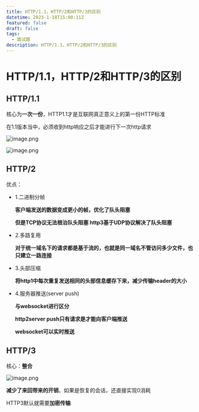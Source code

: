 ```yaml
---
title: HTTP/1.1，HTTP/2和HTTP/3的区别
datetime: 2023-1-18T15:00:11Z
featured: false
draft: false
tags:
  - 面试题
description: HTTP/1.1，HTTP/2和HTTP/3的区别
---
```


# HTTP/1.1，HTTP/2和HTTP/3的区别

## HTTP/1.1

核心为**一次一份**，HTTP1.1才是互联网真正意义上的第一份HTTP标准

在1.1版本当中，必须收到http响应之后才能进行下一次http请求

![image.png](https://ldbbs.ldmnq.com/bbs/topic/attachment/2023-2/17882d4b-3492-44a6-b4b3-a46e04ebd0dd.png)

![image.png](https://ldbbs.ldmnq.com/bbs/topic/attachment/2023-2/11891685-7e77-4b32-9fa1-e39c407f6d8e.png)

## HTTP/2

优点：

- 1.二进制分帧

  **客户端发送的数据变成更小的帧，优化了队头阻塞**

  **但是TCP协议无法根治队头阻塞 http3基于UDP协议解决了队头阻塞**

- 2.多路复用

  **对于统一域名下的请求都是基于流的，也就是同一域名不管访问多少文件，也只建立一路连接**

- 3.头部压缩

  **将http1中每次重复发送相同的头部信息缓存下来，减少传输header的大小**

- 4.服务器推送(server push)

  **与websocket进行区分**

  **http2server push只有请求是才能向客户端推送**

  **websocket可以实时推送**

## HTTP/3

核心：**整合**

![image.png](https://ldbbs.ldmnq.com/bbs/topic/attachment/2023-2/5b2218a7-63b5-43b9-99fc-407468635931.png)

**减少了来回带来的开销**，如果是恢复的会话，还直接实现0消耗

HTTP3默认就需要**加密传输**

